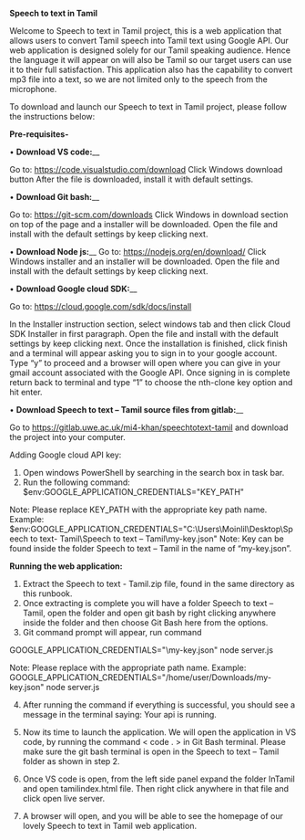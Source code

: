 **Speech to text in Tamil**

Welcome to Speech to text in Tamil project, this is a web application that allows users to convert Tamil speech into Tamil text using Google API. Our web application is designed solely for our Tamil speaking audience. Hence the language it will appear on will also be Tamil so our target users can use it to their full satisfaction. This application also has the capability to convert mp3 file into a text, so we are not limited only to the speech from the microphone. 

To download and launch our Speech to text in Tamil project, please follow the instructions below:

**Pre-requisites-**

•	**Download VS code:**__

Go to: https://code.visualstudio.com/download
Click Windows download button
After the file is downloaded, install it with default settings.

•	**Download Git bash:**__

Go to: https://git-scm.com/downloads
Click Windows in download section on top of the page and a installer will be downloaded.
Open the file and install with the default settings by keep clicking next.

•	**Download Node js:**__
Go to: https://nodejs.org/en/download/
Click Windows installer and an installer will be downloaded.
Open the file and install with the default settings by keep clicking next.

•	**Download Google cloud SDK:**__

Go to: https://cloud.google.com/sdk/docs/install

In the Installer instruction section, select windows tab and then click Cloud SDK Installer in first paragraph.
Open the file and install with the default settings by keep clicking next.
Once the installation is finished, click finish and a terminal will appear asking you to sign in to your google account. Type “y” to proceed and a browser will open where you can give in your gmail account associated with the Google API. Once signing in is complete return back to terminal and type “1” to choose the nth-clone key option and hit enter.



•	**Download Speech to text – Tamil source files from gitlab:**__

Go to https://gitlab.uwe.ac.uk/mi4-khan/speechtotext-tamil and download the project into your computer.

Adding Google cloud API key:
1.	Open windows PowerShell by searching in the search box in task bar.
2.	Run the following command:
$env:GOOGLE_APPLICATION_CREDENTIALS="KEY_PATH"

Note: Please replace KEY_PATH with the appropriate key path name.
Example: $env:GOOGLE_APPLICATION_CREDENTIALS="C:\Users\Moinlil\Desktop\Speech to text- Tamil\Speech to text – Tamil\my-key.json"
Note: Key can be found inside the folder Speech to text – Tamil in the name of “my-key.json”. 


**Running the web application:**
1.	Extract the Speech to text - Tamil.zip file, found in the same directory as this runbook.
2.	Once extracting is complete you will have a folder Speech to text – Tamil, open the folder and open git bash by right clicking anywhere inside the folder and then choose Git Bash here from the options.
3.	Git command prompt will appear, run command 

GOOGLE_APPLICATION_CREDENTIALS="<path-to-directory>\my-key.json" node server.js

Note: Please replace <path-to-directory> with the appropriate path name. Example: GOOGLE_APPLICATION_CREDENTIALS="/home/user/Downloads/my-key.json" node server.js

4.	After running the command if everything is successful, you should see a message in the terminal saying: Your api is running.

5.	Now its time to launch the application. We will open the application in VS code, by running the command < code . > in Git Bash terminal. Please make sure the git bash terminal is open in the  Speech to text – Tamil folder as shown in step 2. 
6.	Once VS code is open, from the left side panel expand the folder InTamil and open tamilindex.html  file. Then right click anywhere in that file and click open live server.
7.	A browser will open, and you will be able to see the homepage of our lovely Speech to text in Tamil web application.



